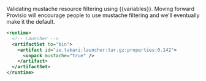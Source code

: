 Validating mustache resource filtering using {{variables}}. Moving forward Provisio will encourage people to use mustache filtering and we'll eventually make it the default.

``` xml
<runtime>
  <!-- Launcher -->
  <artifactSet to="bin">
    <artifact id="io.takari:launcher:tar.gz:properties:0.142">
      <unpack mustache="true" />
    </artifact>
  </artifactSet>
</runtime>
```
